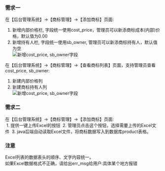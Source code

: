 ### 需求一

在【后台管理系统】->【商标管理】->【添加商标】页面: <br />
  1. 新增内部价格栏, 字段统一使用cost_price，管理员可以新添商标成本(内部)价格，默认值为0.00<br />
  2. 新增持有人栏, 字段统一使用sb_owner, 管理员可以新添商标持有人，默认值为空<br />
![新增cost_price, sb_owner字段](http://7xorah.com1.z0.glb.clouddn.com/WechatIMG141.jpeg)
      

在【后台管理系统】->【商标管理】->【查看商标列表】页面，支持管理员查看cost_price, sb_owner:<br />
  1. 新建内部价格列<br />
  2. 新建商标持有人列<br />
![新增cost_price, sb_owner字段](http://7xorah.com1.z0.glb.clouddn.com/WechatIMG142.jpeg)


### 需求二
在【后台管理系统】->【商标管理】->【添加商标】页面: <br />
  1. 提供一键上传Excel的按钮
  2. 管理员点击这个按钮，选择需要上传的Excel文件
  3. java后端自动读取Excel文件，将商标数据写入到数据库product表格。


### 注意
Excel列表的数据表头的顺序、文字内容统一。<br />
如果Excel数据格式不正确，请给出err_msg给用户:具体某个地方报错
